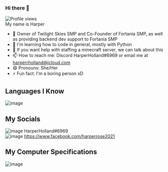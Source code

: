 ### Hi there 👋
![Profile views](https://gpvc.arturio.dev/harper2021)    
My name is Harper

- 🔭 Owner of Twilight Skies SMP and Co-Founder of Fortania SMP, as well as providing backend dev support to Fortania SMP
- 🌱 I'm learning how to code in general, mostly with Python
- 👯 If you want help with staffing a minecraft server, we can talk about this
- 📫 How to reach me: Discord HarperHolland#6969 or email me at harperrholland@icloud.com
- 😄 Pronouns: She/Her
- ⚡ Fun fact: I'm a boring person xD  


## Languages I Know
![image](https://img.shields.io/badge/Python-FFD43B?style=for-the-badge&logo=python&logoColor=blue)  

## My Socials
![image](https://img.shields.io/badge/Discord-7289DA?style=for-the-badge&logo=discord&logoColor=white)  HarperHolland#6969    
![image](https://img.shields.io/badge/-Facebook-blue?style=for-the-badge&logo=facebook&logoColor=white)  https://www.facebook.com/harperrose2021

## My Computer Specifications
![image](https://img.shields.io/badge/-NVIDIA%20GTX%201650-brightgreen?style+for-the-badge&logo=nvidia&logoColor=white)
